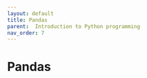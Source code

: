 ```yaml
---
layout: default
title: Pandas
parent:  Introduction to Python programming
nav_order: 7
---
```


# Pandas
